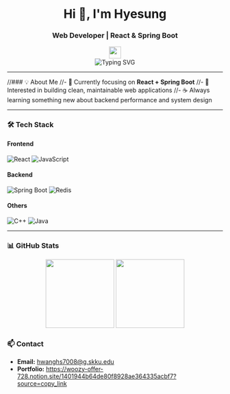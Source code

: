 <h1 align="center">Hi 👋, I'm Hyesung</h1>
<h3 align="center">Web Developer | React & Spring Boot</h3>

<p align="center">
  <img src="https://media.giphy.com/media/hvRJCLFzcasrR4ia7z/giphy.gif" width="28">
  <br/>
  <img src="https://readme-typing-svg.demolab.com?font=Fira+Code&pause=1000&color=3CB371&center=true&vCenter=true&width=435&lines=Full-stack+Developer;Passionate+about+Web+and+Clean+Code" alt="Typing SVG" />
</p>

---

//### 💡 About Me
//- 🌱 Currently focusing on **React + Spring Boot**
//- 🧩 Interested in building clean, maintainable web applications
//- ☕ Always learning something new about backend performance and system design

---

### 🛠 Tech Stack

#### Frontend
![React](https://img.shields.io/badge/React-20232A.svg?style=for-the-badge&logo=react&logoColor=61DAFB)
![JavaScript](https://img.shields.io/badge/JavaScript-F7DF1E.svg?style=for-the-badge&logo=javascript&logoColor=000)

#### Backend
![Spring Boot](https://img.shields.io/badge/Spring%20Boot-6DB33F.svg?style=for-the-badge&logo=springboot&logoColor=white)
![Redis](https://img.shields.io/badge/Redis-DC382D.svg?style=for-the-badge&logo=redis&logoColor=white)

#### Others
![C++](https://img.shields.io/badge/C%2B%2B-00599C.svg?style=for-the-badge&logo=cplusplus&logoColor=white)
![Java](https://img.shields.io/badge/Java-007396.svg?style=for-the-badge&logo=openjdk&logoColor=white)

---

### 📊 GitHub Stats

<p align="center">
  <img height="160em" src="https://github-readme-stats.vercel.app/api?username=hwang-hyesung&show_icons=true&theme=tokyonight" />
  <img height="160em" src="https://github-readme-streak-stats.herokuapp.com/?user=hwang-hyesung&theme=tokyonight" />
</p>

### 📫 Contact
- **Email:** hwanghs7008@g.skku.edu 
- **Portfolio:** https://woozy-offer-728.notion.site/1401944b64de80f8928ae364335acbf7?source=copy_link
